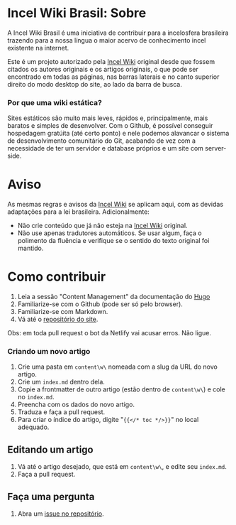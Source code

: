 # Incel Wiki Brasil: Sobre
A Incel Wiki Brasil é uma iniciativa de contribuir para a incelosfera brasileira trazendo para a nossa língua o maior acervo de conhecimento incel existente na internet.

Este é um projeto autorizado pela [Incel Wiki](https://incels.wiki/w/Main_Page) original desde que fossem citados os autores originais e os artigos originais, o que pode ser encontrado em todas as páginas, nas barras laterais e no canto superior direito do modo desktop do site, ao lado da barra de busca.

### Por que uma wiki estática?
Sites estáticos são muito mais leves, rápidos e, principalmente, mais baratos e simples de desenvolver. Com o Github, é possível conseguir hospedagem gratúita (até certo ponto) e nele podemos alavancar o sistema de desenvolvimento comunitário do Git, acabando de vez com a necessidade de ter um servidor e database próprios e um site com server-side.

# Aviso
As mesmas regras e avisos da [Incel Wiki](https://incels.wiki/w/Main_Page) se aplicam aqui, com as devidas adaptações para a lei brasileira.
Adicionalmente:
* Não crie conteúdo que já não esteja na [Incel Wiki](https://incels.wiki/w/Main_Page) original.
* Não use apenas tradutores automáticos. Se usar algum, faça o polimento da fluência e verifique se o sentido do texto original foi mantido.

# Como contribuir
1. Leia a sessão "Content Management" da documentação do [Hugo](https://gohugo.io/content-management/)
2. Familiarize-se com o Github (pode ser só pelo browser).
3. Familiarize-se com Markdown.
4. Vá até o [repositório do site](https://github.com/aUnuser/Incel-Wiki-Brasil).

Obs: em toda pull request o bot da Netlify vai acusar erros. Não ligue.

### Criando um novo artigo
1. Crie uma pasta em `content\w\` nomeada com a slug da URL do novo artigo.
2. Crie um `index.md` dentro dela.
3. Copie a frontmatter de outro artigo (estão dentro de `content\w\`) e cole no `index.md`.
4. Preencha com os dados do novo artigo.
5. Traduza e faça a pull request.
6. Para criar o índice do artigo, digite "`{{</* toc */>}}`" no local adequado.
   
## Editando um artigo
1. Vá até o artigo desejado, que está em `content\w\`, e edite seu `index.md`.
2. Faça a pull request.

## Faça uma pergunta
1. Abra um [issue no repositório](https://github.com/aUnuser/Incel-Wiki-Brasil/issues).
